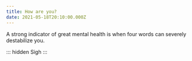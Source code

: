 ```yaml
---
title: How are you?
date: 2021-05-18T20:10:00.000Z
---
```


A strong indicator of great mental health is when four words can severely destabilize you.

::: hidden
Sigh
:::